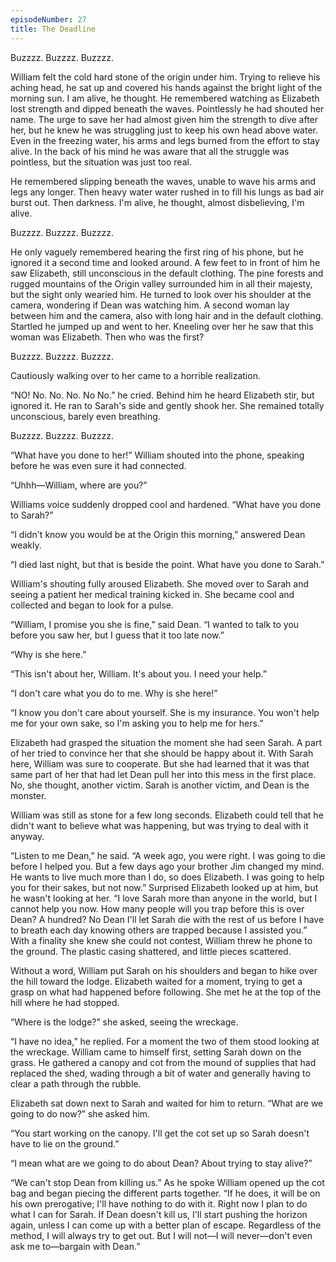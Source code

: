 ```yaml
---
episodeNumber: 27
title: The Deadline
---
```



Buzzzz. Buzzzz. Buzzzz.

William felt the cold hard stone of the origin under him. Trying to relieve his aching head, he sat up and covered his hands against the bright light of the morning sun. I am alive, he thought. He remembered watching as Elizabeth lost strength and dipped beneath the waves. Pointlessly he had shouted her name. The urge to save her had almost given him the strength to dive after her, but he knew he was struggling just to keep his own head above water. Even in the freezing water, his arms and legs burned from the effort to stay alive. In the back of his mind he was aware that all the struggle was pointless, but the situation was just too real.

He remembered slipping beneath the waves, unable to wave his arms and legs any longer. Then heavy water water rushed in to fill his lungs as bad air burst out. Then darkness. I'm alive, he thought, almost disbelieving, I'm alive.

Buzzzz. Buzzzz. Buzzzz.

He only vaguely remembered hearing the first ring of his phone, but he ignored it a second time and looked around. A few feet to in front of him he saw Elizabeth, still unconscious in the default clothing. The pine forests and rugged mountains of the Origin valley surrounded him in all their majesty, but the sight only wearied him. He turned to look over his shoulder at the camera, wondering if Dean was watching him. A second woman lay between him and the camera, also with long hair and in the default clothing. Startled he jumped up and went to her. Kneeling over her he saw that this woman was Elizabeth. Then who was the first?

Buzzzz. Buzzzz. Buzzzz.

Cautiously walking over to her came to a horrible realization.

“NO! No. No. No. No No.” he cried. Behind  him he heard Elizabeth stir, but ignored it. He ran to Sarah's side and gently shook her. She remained totally unconscious, barely even breathing.

Buzzzz. Buzzzz. Buzzzz.

“What have you done to her!” William shouted into the phone, speaking before he was even sure it had connected.

“Uhhh—William, where are you?”

Williams voice suddenly dropped cool and hardened. “What have you done to Sarah?”

“I didn't know you would be at the Origin this morning,” answered Dean weakly.

“I died last night, but that is beside the point. What have you done to Sarah.”

William's shouting fully aroused Elizabeth. She moved over to Sarah and seeing a patient her medical training kicked in. She became cool and collected and began to look for a pulse.

“William, I promise you she is fine,” said Dean. “I wanted to talk to you before you saw her, but I guess that it too late now.”

“Why is she here.”

“This isn't about her, William. It's about you. I need your help.”

“I don't care what you do to me. Why is she here!”

“I know you don't care about yourself. She is my insurance. You won't help me for your own sake, so I'm asking you to help me for hers.”

Elizabeth had grasped the situation the moment she had seen Sarah. A part of her tried to convince her that she should be happy about it. With Sarah here, William was sure to cooperate. But she had learned that it was that same part of her that had let Dean pull her into this mess in the first place. No, she thought, another victim. Sarah is another victim, and Dean is the monster.

William was still as stone for a few long seconds. Elizabeth could tell that he didn't want to believe what was happening, but was trying to deal with it anyway.

“Listen to me Dean,” he said. “A week ago, you were right. I was going to die before I helped you. But a few days ago your brother Jim changed my mind. He wants to live much more than I do, so does Elizabeth. I was going to help you for their sakes, but not now.” Surprised Elizabeth looked up at him, but he wasn't looking at her. “I love Sarah more than anyone in the world, but I cannot help you now. How many people will you trap before this is over Dean? A hundred? No Dean I'll let Sarah die with the rest of us before I have to breath each day knowing others are trapped because I assisted you.” With a finality she knew she could not contest, William threw he phone to the ground. The plastic casing shattered, and little pieces scattered.

Without a word, William put Sarah on his shoulders and began to hike over the hill toward the lodge. Elizabeth waited for a moment, trying to get a grasp on what had happened before following. She met he at the top of the hill where he had stopped.

“Where is the lodge?” she asked, seeing the wreckage.

“I have no idea,” he replied. For a moment the two of them stood looking at the wreckage. William came to himself first, setting Sarah down on the grass. He gathered a canopy and cot from the mound of supplies that had replaced the shed, wading through a bit of water and generally having to clear a path through the rubble.

Elizabeth sat down next to Sarah and waited for him to return. “What are we going to do now?” she asked him.

“You start working on the canopy. I'll get the cot set up so Sarah doesn't have to lie on the ground.”

“I mean what are we going to do about Dean? About trying to stay alive?”

“We can't stop Dean from killing us.” As he spoke William opened up the cot bag and began piecing the different parts together. “If he does, it will be on his own prerogative; I'll have nothing to do with it. Right now I plan to do what I can for Sarah. If Dean doesn't kill us, I'll start pushing the horizon again, unless I can come up with a better plan of escape. Regardless of the method, I will always try to get out. But I will not—I will never—don't even ask me to—bargain with Dean.”
